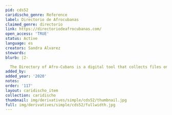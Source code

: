 ```yaml
---
pid: cds52
caridischo_genre: Reference
label: Directorio de Afrocubanas
claimed_genre: directorio
link: https://directoriodeafrocubanas.com/
open_access: 'TRUE'
status: Active
language: es
creators: Sandra Alvarez
stewards: 
blurb: |2-

  The Directory of Afro-Cubans is a digital tool that collects files on Afro-descendant Cuban women, who have contributed significantly to national culture and history.
added_by: 
added_year: '2020'
notes: 
order: '117'
layout: caridischo_item
collection: caridischo
thumbnail: img/derivatives/simple/cds52/thumbnail.jpg
full: img/derivatives/simple/cds52/fullwidth.jpg
---
```

